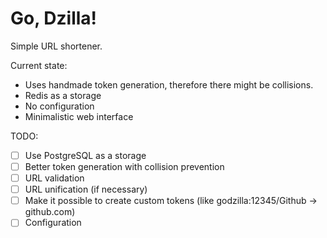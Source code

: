 # Go, Dzilla!

Simple URL shortener.

Current state:
- Uses handmade token generation, therefore there might be collisions.
- Redis as a storage
- No configuration
- Minimalistic web interface

TODO:
- [ ] Use PostgreSQL as a storage
- [ ] Better token generation with collision prevention
- [ ] URL validation
- [ ] URL unification (if necessary)
- [ ] Make it possible to create custom tokens (like godzilla:12345/Github -> github.com)
- [ ] Configuration
